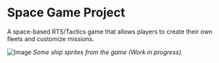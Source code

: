 # Space Game Project
A space-based RTS/Tactics game that allows players to create their own fleets and customize missions.

![Image](https://github.com/user-attachments/assets/c3e28335-861f-4d4a-8f82-493921bad26f)
*Some ship sprites from the game (Work in progress).*
